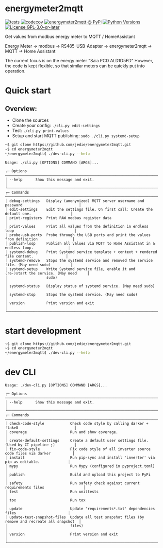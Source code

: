 # energymeter2mqtt

[![tests](https://github.com/jedie/energymeter2mqtt/actions/workflows/tests.yml/badge.svg?branch=main)](https://github.com/jedie/energymeter2mqtt/actions/workflows/tests.yml)
[![codecov](https://codecov.io/github/jedie/energymeter2mqtt/branch/main/graph/badge.svg)](https://app.codecov.io/github/jedie/energymeter2mqtt)
[![energymeter2mqtt @ PyPi](https://img.shields.io/pypi/v/energymeter2mqtt?label=energymeter2mqtt%20%40%20PyPi)](https://pypi.org/project/energymeter2mqtt/)
[![Python Versions](https://img.shields.io/pypi/pyversions/energymeter2mqtt)](https://github.com/jedie/energymeter2mqtt/blob/main/pyproject.toml)
[![License GPL-3.0-or-later](https://img.shields.io/pypi/l/energymeter2mqtt)](https://github.com/jedie/energymeter2mqtt/blob/main/LICENSE)

Get values from modbus energy meter to MQTT / HomeAssistant


Energy Meter -> modbus -> RS485-USB-Adapter -> energymeter2mqtt -> MQTT -> Home Assistant


The current focus is on the energy meter "Saia PCD ALD1D5FD"
However, the code is kept flexible, so that similar meters can be quickly put into operation.

# Quick start

## Overview:

* Clone the sources
* Create your config: `./cli.py edit-settings`
* Test: `./cli.py print-values`
* Setup and start MQTT publishing: `sudo ./cli.py systemd-setup`


```bash
~$ git clone https://github.com/jedie/energymeter2mqtt.git
~$ cd energymeter2mqtt
~/energymeter2mqtt$ ./dev-cli.py --help
```


[comment]: <> (✂✂✂ auto generated main help start ✂✂✂)
```
Usage: ./cli.py [OPTIONS] COMMAND [ARGS]...

╭─ Options ────────────────────────────────────────────────────────────────────────────────────────╮
│ --help      Show this message and exit.                                                          │
╰──────────────────────────────────────────────────────────────────────────────────────────────────╯
╭─ Commands ───────────────────────────────────────────────────────────────────────────────────────╮
│ debug-settings   Display (anonymized) MQTT server username and password                          │
│ edit-settings    Edit the settings file. On first call: Create the default one.                  │
│ print-registers  Print RAW modbus register data                                                  │
│ print-values     Print all values from the definition in endless loop                            │
│ probe-usb-ports  Probe through the USB ports and print the values from definition                │
│ publish-loop     Publish all values via MQTT to Home Assistant in a endless loop.                │
│ systemd-debug    Print Systemd service template + context + rendered file content.               │
│ systemd-remove   Stops the systemd service and removed the service file. (May need sudo)         │
│ systemd-setup    Write Systemd service file, enable it and (re-)start the service. (May need     │
│                  sudo)                                                                           │
│ systemd-status   Display status of systemd service. (May need sudo)                              │
│ systemd-stop     Stops the systemd service. (May need sudo)                                      │
│ version          Print version and exit                                                          │
╰──────────────────────────────────────────────────────────────────────────────────────────────────╯
```
[comment]: <> (✂✂✂ auto generated main help end ✂✂✂)




# start development

```bash
~$ git clone https://github.com/jedie/energymeter2mqtt.git
~$ cd energymeter2mqtt
~/energymeter2mqtt$ ./dev-cli.py --help
```


# dev CLI

[comment]: <> (✂✂✂ auto generated dev help start ✂✂✂)
```
Usage: ./dev-cli.py [OPTIONS] COMMAND [ARGS]...

╭─ Options ────────────────────────────────────────────────────────────────────────────────────────╮
│ --help      Show this message and exit.                                                          │
╰──────────────────────────────────────────────────────────────────────────────────────────────────╯
╭─ Commands ───────────────────────────────────────────────────────────────────────────────────────╮
│ check-code-style            Check code style by calling darker + flake8                          │
│ coverage                    Run and show coverage.                                               │
│ create-default-settings     Create a default user settings file. (Used by CI pipeline ;)         │
│ fix-code-style              Fix code style of all inverter source code files via darker          │
│ install                     Run pip-sync and install 'inverter' via pip as editable.             │
│ mypy                        Run Mypy (configured in pyproject.toml)                              │
│ publish                     Build and upload this project to PyPi                                │
│ safety                      Run safety check against current requirements files                  │
│ test                        Run unittests                                                        │
│ tox                         Run tox                                                              │
│ update                      Update "requirements*.txt" dependencies files                        │
│ update-test-snapshot-files  Update all test snapshot files (by remove and recreate all snapshot  │
│                             files)                                                               │
│ version                     Print version and exit                                               │
╰──────────────────────────────────────────────────────────────────────────────────────────────────╯
```
[comment]: <> (✂✂✂ auto generated dev help end ✂✂✂)




